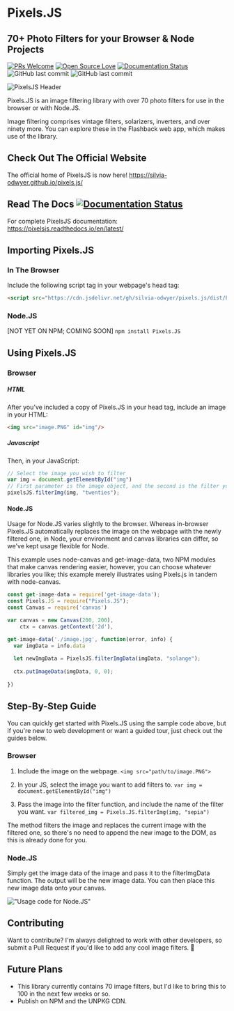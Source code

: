 # Pixels.JS
## 70+ Photo Filters for your Browser & Node Projects

[![PRs Welcome](https://img.shields.io/badge/PRs-welcome-brightgreen.svg?style=flat-square)](http://makeapullrequest.com) 
[![Open Source Love](https://badges.frapsoft.com/os/v1/open-source.png?v=103)](https://github.com/ellerbrock/open-source-badges/)
[![Documentation Status](https://readthedocs.org/projects/pixelsjs/badge/?version=latest)](https://pixelsjs.readthedocs.io/en/latest/?badge=latest)
![GitHub last commit](https://img.shields.io/github/last-commit/google/skia.svg)
![GitHub last commit](https://img.shields.io/badge/filters-71-blue.svg)

![PixelsJS Header](https://github.com/silvia-odwyer/pixels.js/blob/master/pixels_header.PNG "PixelsJS Header")

Pixels.JS is an  image filtering library with over 70 photo filters for use in the browser or with Node.JS.

Image filtering comprises vintage filters, solarizers, inverters, and over ninety more. You can explore these in the Flashback web app, 
which makes use of the library.

## Check Out The Official Website
The official home of PixelsJS is now here! https://silvia-odwyer.github.io/pixels.js/

## Read The Docs [![Documentation Status](https://readthedocs.org/projects/pixelsjs/badge/?version=latest)](https://pixelsjs.readthedocs.io/en/latest/?badge=latest)
For complete PixelsJS documentation: https://pixelsjs.readthedocs.io/en/latest/

## Importing Pixels.JS
### In The Browser
Include the following script tag in your webpage's head tag: 

```html
<script src="https://cdn.jsdelivr.net/gh/silvia-odwyer/pixels.js/dist/Pixels.js"></script>
``` 

### Node.JS
[NOT YET ON NPM; COMING SOON]
`npm install Pixels.JS`

## Using Pixels.JS
### Browser
##### HTML
After you've included a copy of Pixels.JS in your head tag, include an image in your HTML:
```html
<img src="image.PNG" id="img"/> 
```

##### Javascript
Then, in your JavaScript:
```javascript
// Select the image you wish to filter
var img = document.getElementById("img")
// First parameter is the image object, and the second is the filter you wish to apply.
pixelsJS.filterImg(img, "twenties");      
```

#### Node.JS
Usage for Node.JS varies slightly to the browser. Whereas in-browser Pixels.JS automatically replaces the image on the webpage with the newly filtered one, 
in Node, your environment and canvas libraries can differ, so we've kept usage flexible for Node. 

This example uses node-canvas and get-image-data, two NPM modules that make canvas rendering easier, however, you can choose whatever libraries you like; this example merely illustrates using Pixels.js in tandem with node-canvas. 

```javascript
const get-image-data = require('get-image-data');
const Pixels.JS = require("Pixels.JS");
const Canvas = require('canvas')

var canvas = new Canvas(200, 200),
    ctx = canvas.getContext('2d'),

get-image-data('./image.jpg', function(error, info) {
  var imgData = info.data
  
  let newImgData = PixelsJS.filterImgData(imgData, "solange");
  
  ctx.putImageData(imgData, 0, 0);
  
})
```

## Step-By-Step Guide
You can quickly get started with Pixels.JS using the sample code above, but if you're new to web development or want a guided tour, 
just check out the guides below. 

### Browser
1. Include the image on the webpage. `<img src="path/to/image.PNG">`

2. In your JS, select the image you want to add filters to. `var img = document.getElementById("img")`

3. Pass the image into the filter function, and include the name of the filter you want. 
`var filtered_img = Pixels.JS.filterImg(img, "sepia")`

The method filters the image and replaces the current image with the filtered one, so there's no need to append the new image to the DOM, as this is already
done for you. 

### Node.JS
Simply get the image data of the image and pass it to the filterImgData function. The output will be the new image data. 
You can then place this new image data onto your canvas.


!["Usage code for Node.JS"](https://github.com/silvia-odwyer/Pixels.JS/blob/master/node_code.png "Usage code for NodeJS")

## Contributing
Want to contribute? I'm always delighted to work with other developers, so submit a Pull Request if you'd like to add any cool image filters. 
:eyes: 

## Future Plans
- This library currently contains 70 image filters, but I'd like to bring this to 100 in the next few weeks or so. 
- Publish on NPM and the UNPKG CDN.